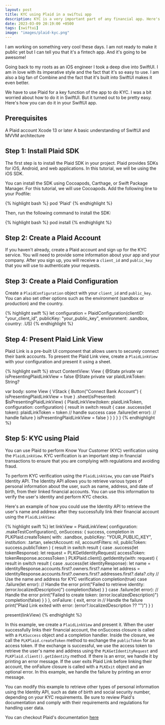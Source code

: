 ```yaml
---
layout: post
title: KYC using Plaid in a swiftui app
description: KYC is a very important part of any financial app. Here's how you can use Plaid to do it in a swiftui app.
date: 2023-03-09 20:19:00 +0500
tags: [swiftui]
image: "images/plaid-kyc.png"
---
```


I am working on something very cool these days. I am not ready to make it public yet but I can tell you that it's a fintech app. And it's going to be awesome!

Going back to my roots as an iOS engineer I took a deep dive into SwiftUI. I am in love with its imperative style and the fact that it's so easy to use. I am also a big fan of Combine and the fact that it's built into SwiftUI makes it even better.

We have to use Plaid for a key function of the app to do KYC. I was a bit worried about how to do it in SwiftUI. But it turned out to be pretty easy. Here's how you can do it in your SwiftUI app.

## Prerequisites

A Plaid account
Xcode 13 or later
A basic understanding of SwiftUI and MVVM architecture

## Step 1: Install Plaid SDK

The first step is to install the Plaid SDK in your project. Plaid provides SDKs for iOS, Android, and web applications. In this tutorial, we will be using the iOS SDK.

You can install the SDK using Cocoapods, Carthage, or Swift Package Manager. For this tutorial, we will use Cocoapods. Add the following line to your Podfile:

{% highlight bash %}
pod 'Plaid'
{% endhighlight %}

Then, run the following command to install the SDK:

{% highlight bash %}
pod install
{% endhighlight %}

## Step 2: Create a Plaid Account

If you haven't already, create a Plaid account and sign up for the KYC service. You will need to provide some information about your app and your company. After you sign up, you will receive a `client_id` and `public_key` that you will use to authenticate your requests.

## Step 3: Create a Plaid Configuration

Create a `PlaidConfiguration` object with your `client_id` and `public_key`. You can also set other options such as the environment (sandbox or production) and the country.

{% highlight swift %}
let configuration = PlaidConfiguration(clientID: "your_client_id", publicKey: "your_public_key", environment: .sandbox, country: .US)
{% endhighlight %}

## Step 4: Present Plaid Link View

Plaid Link is a pre-built UI component that allows users to securely connect their bank accounts. To present the Plaid Link view, create a `PlaidLinkView` with your configuration and present it using a sheet.

{% highlight swift %}
struct ContentView: View {
  @State private var isPresentingPlaidLinkView = false
  @State private var plaidLinkToken: String?

  var body: some View {
    VStack {
      Button("Connect Bank Account") {
        isPresentingPlaidLinkView = true
      }
      .sheet(isPresented: $isPresentingPlaidLinkView) {
        PlaidLinkView(token: plaidLinkToken, configuration: configuration) { result in
          switch result {
          case .success(let token):
            plaidLinkToken = token
            // handle success
          case .failure(let error):
            // handle failure
          }
          isPresentingPlaidLinkView = false
        }
      }
    }
  }
}
{% endhighlight %}

## Step 5: KYC using Plaid
You can use Plaid to perform Know Your Customer (KYC) verification using the `PlaidLinkView`. KYC verification is an important step in financial transactions to ensure that you are complying with regulations and avoiding fraud.

To perform KYC verification using the `PlaidLinkView`, you can use Plaid's Identity API. The Identity API allows you to retrieve various types of personal information about the user, such as name, address, and date of birth, from their linked financial accounts. You can use this information to verify the user's identity and perform KYC checks.

Here's an example of how you could use the Identity API to retrieve the user's name and address after they successfully link their financial account using the `PlaidLinkView`:

{% highlight swift %}
let linkView = PlaidLinkView(
    configuration: .makeTestConfiguration(),
    onSuccess: { success, completion in
        PLKPlaid.createToken(
            with: .sandbox,
            publicKey: "YOUR_PUBLIC_KEY",
            institution: .tartan,
            selectAccount: nil,
            accountFilters: nil,
            publicToken: success.publicToken
        ) { result in
            switch result {
            case .success(let tokenResponse):
                let request = PLKGetIdentityRequest(
                    accessToken: tokenResponse.accessToken
                )
                PLKPlaid.client().getIdentity(with: request) { result in
                    switch result {
                    case .success(let identityResponse):
                        let name = identityResponse.accounts.first?.owners.first?.name
                        let address = identityResponse.accounts.first?.owners.first?.addresses.first?.data?.city
                        // Use the name and address for KYC verification
                        completion(true)
                    case .failure(let error):
                        // Handle the error
                        print("Failed to retrieve identity: \(error.localizedDescription)")
                        completion(false)
                    }
                }
            case .failure(let error):
                // Handle the error
                print("Failed to create token: \(error.localizedDescription)")
                completion(false)
            }
        }
    },
    onFailure: { exit, error in
        // Handle the failure
        print("Plaid Link exited with error: \(error?.localizedDescription ?? "")")
    }
)

present(linkView)
{% endhighlight %}

In this example, we create a `PlaidLinkView` and present it. When the user successfully links their financial account, the onSuccess closure is called with a `PLKSuccess` object and a completion handler. Inside the closure, we call the `PLKPlaid.createToken` method to exchange the `publicToken` for an access token. If the exchange is successful, we use the access token to retrieve the user's name and address using the `PLKGetIdentityRequest` and `PLKPlaid.client().getIdentity` method. If there is an error, we handle it by printing an error message. If the user exits Plaid Link before linking their account, the onFailure closure is called with a `PLKExit` object and an optional error. In this example, we handle the failure by printing an error message.

You can modify this example to retrieve other types of personal information using the Identity API, such as date of birth and social security number, depending on your KYC requirements. Be sure to review Plaid's documentation and comply with their requirements and regulations for handling user data.

You can checkout Plaid's documentation [here](https://plaid.com/docs/)
